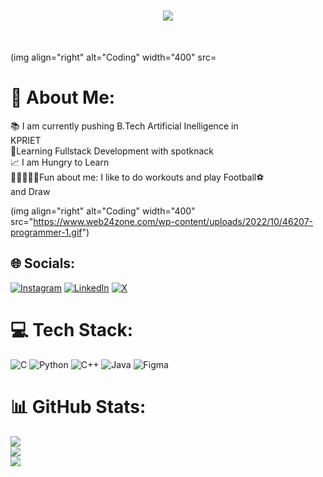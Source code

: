 
<h1 align="center">
    <img src="https://readme-typing-svg.herokuapp.com/?font=Righteous&size=35&center=true&vCenter=true&width=500&height=70&duration=2000&lines=siuu!+✌️;+I'm+Jeeva!;" />
</h1><br>

(img align="right" alt="Coding" width="400" src=
# 💫 About Me:
📚 I am currently pushing B.Tech Artificial Inelligence in<br>KPRIET<br>🧠Learning Fullstack Development with spotknack<br>📈 I am Hungry to Learn<br>🏋🏼‍♀️💪🏼Fun about me: I like to do workouts and play Football⚽<br>and Draw

(img align="right" alt="Coding" width="400" src="https://www.web24zone.com/wp-content/uploads/2022/10/46207-programmer-1.gif")

## 🌐 Socials:
[![Instagram](https://img.shields.io/badge/Instagram-%23E4405F.svg?logo=Instagram&logoColor=white)](https://instagram.com/ig_jeeva) [![LinkedIn](https://img.shields.io/badge/LinkedIn-%230077B5.svg?logo=linkedin&logoColor=white)](https://linkedin.com/in/jeevanantham-s-183051253) [![X](https://img.shields.io/badge/X-black.svg?logo=X&logoColor=white)](https://x.com/.) 

# 💻 Tech Stack:
![C](https://img.shields.io/badge/c-%2300599C.svg?style=for-the-badge&logo=c&logoColor=white) ![Python](https://img.shields.io/badge/python-3670A0?style=for-the-badge&logo=python&logoColor=ffdd54) ![C++](https://img.shields.io/badge/c++-%2300599C.svg?style=for-the-badge&logo=c%2B%2B&logoColor=white) ![Java](https://img.shields.io/badge/java-%23ED8B00.svg?style=for-the-badge&logo=openjdk&logoColor=white) ![Figma](https://img.shields.io/badge/figma-%23F24E1E.svg?style=for-the-badge&logo=figma&logoColor=white)
# 📊 GitHub Stats:
![](https://github-readme-stats.vercel.app/api?username=jeeva042426&theme=dark&hide_border=false&include_all_commits=false&count_private=false)<br/>
![](https://github-readme-streak-stats.herokuapp.com/?user=jeeva042426&theme=dark&hide_border=false)<br/>
![](https://github-readme-stats.vercel.app/api/top-langs/?username=jeeva042426&theme=dark&hide_border=false&include_all_commits=false&count_private=false&layout=compact)

<!-- Proudly created with GPRM ( https://gprm.itsvg.in ) -->
